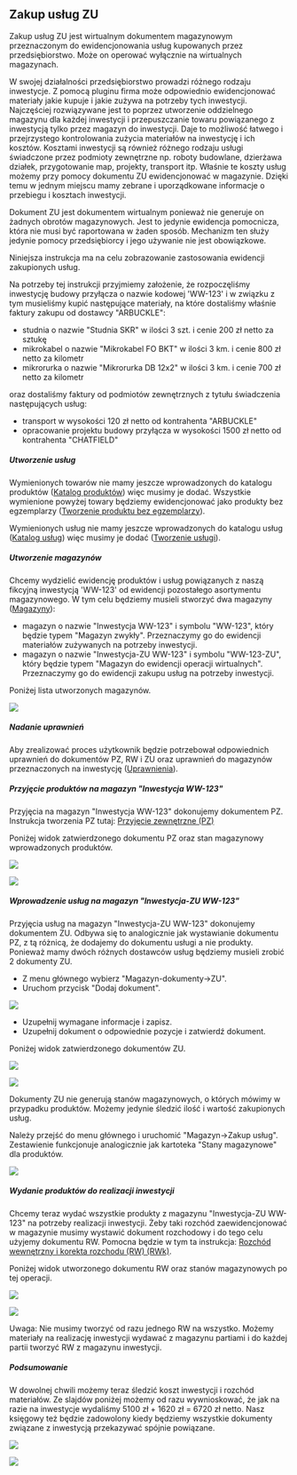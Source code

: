 ## Zakup usług ZU

Zakup usług ZU jest wirtualnym dokumentem magazynowym przeznaczonym do ewidencjonowania usług kupowanych przez przedsiębiorstwo. Może on operować wyłącznie na wirtualnych magazynach.

W swojej działalności przedsiębiorstwo prowadzi różnego rodzaju inwestycje. Z pomocą pluginu firma może odpowiednio ewidencjonować materiały jakie kupuje i jakie zużywa na potrzeby tych inwestycji. Najczęściej rozwiązywane jest to poprzez utworzenie oddzielnego magazynu dla każdej inwestycji i przepuszczanie towaru powiązanego z inwestycją tylko przez magazyn do inwestycji. Daje to możliwość łatwego i przejrzystego kontrolowania zużycia materiałów na inwestycję i ich kosztów. Kosztami inwestycji są również różnego rodzaju usługi świadczone przez podmioty zewnętrzne np. roboty budowlane, dzierżawa działek, przygotowanie map, projekty, transport itp. Właśnie te koszty usług możemy przy pomocy dokumentu ZU ewidencjonować w magazynie. Dzięki temu w jednym miejscu mamy zebrane i uporządkowane informacje o przebiegu i kosztach inwestycji.

Dokument ZU jest dokumentem wirtualnym ponieważ nie generuje on żadnych obrotów magazynowych. Jest to jedynie ewidencja pomocnicza, która nie musi być raportowana w żaden sposób. Mechanizm ten służy jedynie pomocy przedsiębiorcy i jego używanie nie jest obowiązkowe.

Niniejsza instrukcja ma na celu zobrazowanie zastosowania ewidencji zakupionych usług.

Na potrzeby tej instrukcji przyjmiemy założenie, że rozpoczęliśmy inwestycję budowy przyłącza o nazwie kodowej 'WW-123' i w związku z tym musieliśmy kupić następujące materiały, na które dostaliśmy właśnie faktury zakupu od dostawcy "ARBUCKLE":
- studnia o nazwie "Studnia SKR" w ilości 3 szt. i cenie 200 zł netto za sztukę
- mikrokabel o nazwie "Mikrokabel FO BKT" w ilości 3 km. i cenie 800 zł netto za kilometr
- mikrorurka o nazwie "Mikrorurka DB 12x2" w ilości 3 km. i cenie 700 zł netto za kilometr

oraz dostaliśmy faktury od podmiotów zewnętrznych z tytułu świadczenia następujących usług:
- transport w wysokości 120 zł netto od kontrahenta "ARBUCKLE"
- opracowanie projektu budowy przyłącza w wysokości 1500 zł netto od kontrahenta "CHATFIELD"

##### Utworzenie usług

Wymienionych towarów nie mamy jeszcze wprowadzonych do katalogu produktów ([Katalog produktów](produkt_wyjasnienie.md)) więc musimy je dodać. Wszystkie wymienione powyżej towary będziemy ewidencjonować jako produkty bez egzemplarzy ([Tworzenie produktu bez egzemplarzy](produkt_bez_egz.md)).

Wymienionych usług nie mamy jeszcze wprowadzonych do katalogu usług ([Katalog usług](katalog_uslug.md)) więc musimy je dodać ([Tworzenie usługi](usluga.md)).

##### Utworzenie magazynów

Chcemy wydzielić ewidencję produktów i usług powiązanych z naszą fikcyjną inwestycją 'WW-123' od ewidencji pozostałego asortymentu magazynowego. W tym celu będziemy musieli stworzyć dwa magazyny ([Magazyny](magazyny.md)):

- magazyn o nazwie "Inwestycja WW-123" i symbolu "WW-123", który będzie typem "Magazyn zwykły". Przeznaczymy go do ewidencji materiałów zużywanych na potrzeby inwestycji.
- magazyn o nazwie "Inwestycja-ZU WW-123" i symbolu "WW-123-ZU", który będzie typem "Magazyn do ewidencji operacji wirtualnych". Przeznaczymy go do ewidencji zakupu usług na potrzeby inwestycji.

Poniżej lista utworzonych magazynów.

![](https://www.chilan.com/lms-plus/screenshots/warehouse/wh-189.png)

##### Nadanie uprawnień

Aby zrealizować proces użytkownik będzie potrzebował odpowiednich uprawnień do dokumentów PZ, RW i ZU oraz uprawnień do magazynów przeznaczonych na inwestycję ([Uprawnienia](uprawnienia.md)).

##### Przyjęcie produktów na magazyn "Inwestycja WW-123"

Przyjęcia na magazyn "Inwestycja WW-123" dokonujemy dokumentem PZ. Instrukcja tworzenia PZ tutaj: [Przyjęcie zewnętrzne (PZ)](dokument_pz.md)

Poniżej widok zatwierdzonego dokumentu PZ oraz stan magazynowy wprowadzonych produktów.

![](https://www.chilan.com/lms-plus/screenshots/warehouse/wh-190.png)

![](https://www.chilan.com/lms-plus/screenshots/warehouse/wh-191.png)

##### Wprowadzenie usług na magazyn "Inwestycja-ZU WW-123"

Przyjęcia usług na magazyn "Inwestycja-ZU WW-123" dokonujemy dokumentem ZU. Odbywa się to analogicznie jak wystawianie dokumentu PZ, z tą różnicą, że dodajemy do dokumentu usługi a nie produkty. Ponieważ mamy dwóch różnych dostawców usług będziemy musieli zrobić 2 dokumenty ZU.

- Z menu głównego wybierz "Magazyn-dokumenty->ZU".
- Uruchom przycisk "Dodaj dokument".

![](https://www.chilan.com/lms-plus/screenshots/warehouse/wh-192.png)

- Uzupełnij wymagane informacje i zapisz.
- Uzupełnij dokument o odpowiednie pozycje i zatwierdź dokument.

Poniżej widok zatwierdzonego dokumentów ZU.

![](https://www.chilan.com/lms-plus/screenshots/warehouse/wh-193.png)

![](https://www.chilan.com/lms-plus/screenshots/warehouse/wh-194.png)

Dokumenty ZU nie generują stanów magazynowych, o których mówimy w przypadku produktów. Możemy jedynie śledzić ilość i wartość zakupionych usług.

Należy przejść do menu głównego i uruchomić "Magazyn->Zakup usług". Zestawienie funkcjonuje analogicznie jak kartoteka "Stany magazynowe" dla produktów.

![](https://www.chilan.com/lms-plus/screenshots/warehouse/wh-195.png)

##### Wydanie produktów do realizacji inwestycji

Chcemy teraz wydać wszystkie produkty z magazynu "Inwestycja-ZU WW-123" na potrzeby realizacji inwestycji. Żeby taki rozchód zaewidencjonować w magazynie musimy wystawić dokument rozchodowy i do tego celu użyjemy dokumentu RW. Pomocna będzie w tym ta instrukcja: [Rozchód wewnętrzny i korekta rozchodu (RW) (RWk)](dokument_rw.md).

Poniżej widok utworzonego dokumentu RW oraz stanów magazynowych po tej operacji.

![](https://www.chilan.com/lms-plus/screenshots/warehouse/wh-196.png)

![](https://www.chilan.com/lms-plus/screenshots/warehouse/wh-197.png)

Uwaga: Nie musimy tworzyć od razu jednego RW na wszystko. Możemy materiały na realizację inwestycji wydawać z magazynu partiami i do każdej partii tworzyć RW z magazynu inwestycji.

##### Podsumowanie

W dowolnej chwili możemy teraz śledzić koszt inwestycji i rozchód materiałów. Ze slajdów poniżej możemy od razu wywnioskować, że jak na razie na inwestycje wydaliśmy 5100 zł + 1620 zł = 6720 zł netto. Nasz księgowy też będzie zadowolony kiedy będziemy wszystkie dokumenty związane z inwestycją przekazywać spójnie powiązane.

![](https://www.chilan.com/lms-plus/screenshots/warehouse/wh-198.png)

![](https://www.chilan.com/lms-plus/screenshots/warehouse/wh-199.png)
